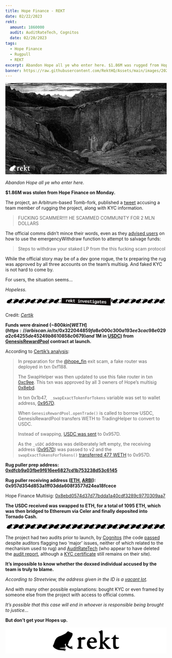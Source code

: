 ```yaml
---
title: Hope Finance - REKT
date: 02/22/2023
rekt:
  amount: 1860000
  audit: AuditRateTech, Cognitos
  date: 02/20/2023
tags:
  - Hope Finance
  - Rugpull
  - REKT
excerpt: Abandon Hope all ye who enter here. $1.86M was rugged from Hope Finance yesterday. It’s impossible to know whether the doxxed individual accused by the team is truly to blame. Don’t get your Hopes up.
banner: https://raw.githubusercontent.com/RektHQ/Assets/main/images/2023/01/hope-header.png
---
```


![](https://raw.githubusercontent.com/RektHQ/Assets/main/images/2023/01/hope-header.png)

_Abandon Hope all ye who enter here._

**$1.86M was stolen from Hope Finance on Monday.**

The project, an Arbitrum-based Tomb-fork, published a [tweet](https://twitter.com/Hope_fin/status/1627798681121333249) accusing a team member of rugging the project, along with KYC information.

>FUCKING SCAMMER!!!! HE SCAMMED COMMUNITY FOR 2 MLN DOLLARS

The official comms didn’t mince their words, even as they [advised users](https://twitter.com/Hope_fin/status/1627941848206516224) on how to use the emergencyWithdraw function to attempt to salvage funds:

>Steps to withdraw your staked LP from the this fucking scam protocol

While the official story may be of a dev gone rogue, the tx preparing the rug was approved by all three accounts on the team’s multisig. And faked KYC is not hard to come by.

For users, the situation seems…

_Hopeless._

![](https://raw.githubusercontent.com/RektHQ/Assets/main/images/2021/09/rekt-investigates-linebreak.png)

Credit: _[Certik](https://twitter.com/CertiKAlert/status/1627990499729588226)_

**Funds were drained (~$800k in [WETH](https://arbiscan.io/tx/0x322044859fa8e000c300a193ee3cac98e029a2c64255de45249b8610858c0679) and ~$1M in [USDC](https://arbiscan.io/tx/0x98a6be8dce5b10b8e2a738972e297da4c689a1e77659cdfa982732c21fa34cb5)) from [GenesisRewardPool](https://arbiscan.io/address/0x1fc2ac2651e1959d9ae86c6b2270aaf3d799e56c#code) contract at launch.**

According to [Certik’s analysis](https://twitter.com/CertiKAlert/status/1627990499729588226):

>In preparation for the [@hope_fin](https://twitter.com/Hope_fin) exit scam, a fake router was deployed in txn 0xf188.
>
>The SwapHelper was then updated to use this fake router in txn [0xc9ee](https://arbiscan.io/tx/0xc9ee5ed274a788f68a1e19852ccaadda7caa06e2070f80efd656a2882d6b77eb). This txn was approved by all 3 owners of Hope’s multisig [0x8ebd](https://arbiscan.io/address/0x8ebd0574d37d77bdda1a40cdf3289c9770309aa7).
>
>In txn 0x1b47, ` _swapExactTokenForTokens` variable was set to wallet address, [0x957D](https://arbiscan.io/address/0x957d354d853a1ff03dda608f3577d24ea18fcece).
>
>When `GenesisRewardPool.openTrade()` is called to borrow USDC, GenesisRewardPool transfers WETH to TradingHelper to convert to USDC.
>
>Instead of swapping, [USDC was sent](https://arbiscan.io/tx/0x98a6be8dce5b10b8e2a738972e297da4c689a1e77659cdfa982732c21fa34cb5) to 0x957D.
>
>As the `_uSDC` address was deliberately left empty, the receiving address ([0x957D](https://arbiscan.io/address/0x957d354d853a1ff03dda608f3577d24ea18fcece)) was passed to v2 and the `swapExactTokensForTokens()` [transferred 477 WETH](https://arbiscan.io/tx/0x322044859fa8e000c300a193ee3cac98e029a2c64255de45249b8610858c0679) to 0x957D.

**Rug puller prep address: [0xdfcb9a03fbe9f616ee6827cd1b753238d53c6145](https://arbiscan.io/address/0xdfcb9a03fbe9f616ee6827cd1b753238d53c6145)**

**Rug puller receiving address ([ETH](https://etherscan.io/address/0x957d354d853a1ff03dda608f3577d24ea18fcece), [ARBI](https://arbiscan.io/address/0x957d354d853a1ff03dda608f3577d24ea18fcece)): 0x957d354d853a1ff03dda608f3577d24ea18fcece**

Hope Finance Multisig: [0x8ebd0574d37d77bdda1a40cdf3289c9770309aa7](https://arbiscan.io/address/0x8ebd0574d37d77bdda1a40cdf3289c9770309aa7)

**The USDC received was swapped to ETH, for a total of 1095 ETH, which was then bridged to Ethereum via Celer and finally deposited into Tornado Cash.**

![](https://raw.githubusercontent.com/RektHQ/Assets/main/images/2021/03/rekt-linebreak.png)

The project had two audits prior to launch, by [Cognitos](https://twitter.com/CognitosAudit) (the code [passed](https://www.cognitos.io/hopefinance-farmingcontract-audit) despite auditors flagging two ‘major’ issues, neither of which related to the mechanism used to rug) and [AuditRateTech](https://twitter.com/AuditRateTech) (who appear to have deleted the [audit report](https://auditrate.tech/images/pdf/GenesisRewardPool_0x95bCc720EC902012fFB02b7E0Aea30209D2C6e3B.pdf), although a [KYC certificate](https://auditrate.tech/certificate/certificate_Hope_Finance.html) still remains on their site).

**It’s impossible to know whether the doxxed individual accused by the team is truly to blame.**

_According to Streetview, the address given in the ID is a [vacant lot](https://twitter.com/DirtMcGirt_21/status/1627920957594640385)._

And with many other possible explanations: bought KYC or even framed by someone else from the project with access to official comms.

_It’s possible that this case will end in whoever is responsible being brought to justice…_

**But don’t get your Hopes up.**

![](https://raw.githubusercontent.com/RektHQ/Assets/main/images/2021/08/rekt-outline-conc.png)
